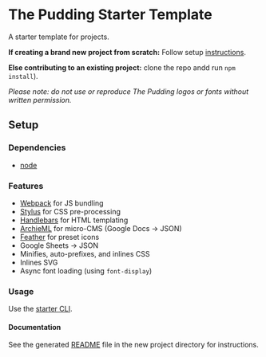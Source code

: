 # The Pudding Starter Template

A starter template for projects.

**If creating a brand new project from scratch:** Follow setup [instructions](#setup).

**Else contributing to an existing project:** clone the repo andd run `npm install`).

_Please note: do not use or reproduce The Pudding logos or fonts without written permission._

## Setup

### Dependencies

- [node](http://nodejs.org)

### Features

- [Webpack](http://webpack.js.org) for JS bundling
- [Stylus](http://stylus-lang.com/) for CSS pre-processing
- [Handlebars](http://handlebarsjs.com/) for HTML templating
- [ArchieML](http://archieml.org/) for micro-CMS (Google Docs -> JSON)
- [Feather](https://feathericons.com/) for preset icons
- Google Sheets -> JSON
- Minifies, auto-prefixes, and inlines CSS
- Inlines SVG
- Async font loading (using `font-display`)

### Usage

Use the [starter CLI](https://github.com/the-pudding/starter-cli).

#### Documentation

See the generated [README](https://github.com/polygraph-cool/starter/blob/master/README.story.md#development) file in the new project directory for instructions.
